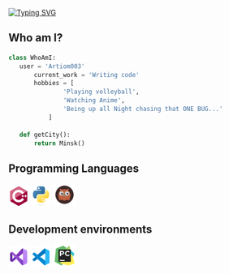 <a href="https://git.io/typing-svg"><img src="https://readme-typing-svg.demolab.com?font=Fira+Code&size=27&pause=1000&color=3196F7&vCenter=true&random=false&width=435&height=30&lines=Hi+there!" alt="Typing SVG" /></a>

 ## Who am I?
 ```python
 class WhoAmI:
 	user = 'Artiom003'
		current_work = 'Writing code'
		hobbies = [
				'Playing volleyball',
				'Watching Anime',
				'Being up all Night chasing that ONE BUG...'
			]
	
	def getCity():
		return Minsk()
 ```

## Programming Languages
<img src = 'https://github.com/Artiom003/Artiom003/blob/main/images/cpp.svg' width='40'/> <img src = 'https://github.com/Artiom003/Artiom003/blob/main/images/python.svg' height='40'/> <img src = 'https://github.com/Artiom003/Artiom003/blob/main/images/swi-prolog.svg' height='45'/>

## Development environments
<img src = 'https://github.com/Artiom003/Artiom003/blob/main/images/vs.svg' width='40'/> <img src = 'https://github.com/Artiom003/Artiom003/blob/main/images/vs-code.svg' height='40'/> <img src = 'https://github.com/Artiom003/Artiom003/blob/main/images/pycharm.svg' height='45'/>
